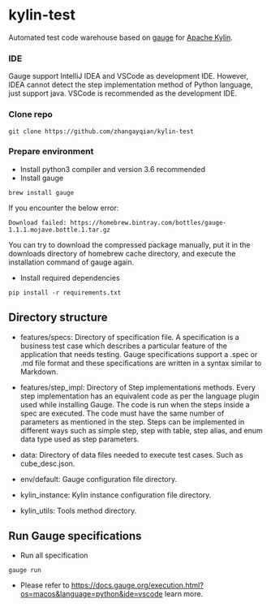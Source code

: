 # kylin-test
Automated test code warehouse based on [gauge](https://docs.gauge.org/?os=macos&language=python&ide=vscode) for [Apache Kylin](https://github.com/apache/kylin).

### IDE
Gauge support IntelliJ IDEA and VSCode as development IDE.
However, IDEA cannot detect the step implementation method of Python language, just support java.
VSCode is recommended as the development IDE.

### Clone repo
```
git clone https://github.com/zhangayqian/kylin-test
```

### Prepare environment
 * Install python3 compiler and version 3.6 recommended
 * Install gauge
 ```
 brew install gauge
 ```
 If you encounter the below error:
 ```
 Download failed: https://homebrew.bintray.com/bottles/gauge- 1.1.1.mojave.bottle.1.tar.gz
 ```
 You can try to download the compressed package manually, put it in the downloads directory of homebrew cache directory, and execute the installation command of gauge again.

* Install required dependencies
```
pip install -r requirements.txt
```

## Directory structure
* features/specs: Directory of specification file.
  A specification is a business test case which describes a particular feature of the application that needs testing. Gauge specifications support a .spec or .md file format and these specifications are written in a syntax similar to Markdown.
  
* features/step_impl: Directory of Step implementations methods.
  Every step implementation has an equivalent code as per the language plugin used while installing Gauge. The code is run when the steps inside a spec are executed. The code must have the same number of parameters as mentioned in the step.
  Steps can be implemented in different ways such as simple step, step with table, step alias, and enum data type used as step parameters.

* data: Directory of data files needed to execute test cases. Such as cube_desc.json.

* env/default: Gauge configuration file directory.

* kylin_instance: Kylin instance configuration file directory.

* kylin_utils: Tools method directory.

## Run Gauge specifications
* Run all specification
```
gauge run
```
* Please refer to https://docs.gauge.org/execution.html?os=macos&language=python&ide=vscode learn more.

